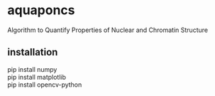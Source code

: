 # aquaponcs
Algorithm to Quantify Properties of Nuclear and Chromatin Structure

## installation
pip install numpy\
pip install matplotlib\
pip install opencv-python